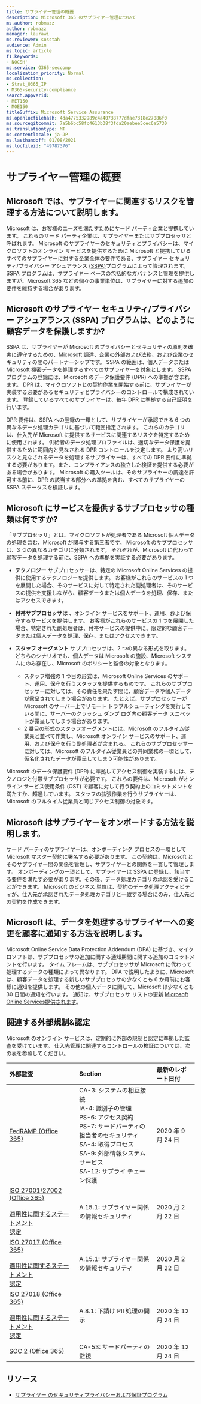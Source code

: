 ```yaml
---
title: サプライヤー管理の概要
description: Microsoft 365 のサプライヤー管理について
ms.author: robmazz
author: robmazz
manager: laurawi
ms.reviewer: sosstah
audience: Admin
ms.topic: article
f1.keywords:
- NOCSH'
ms.service: O365-seccomp
localization_priority: Normal
ms.collection:
- Strat_O365_IP
- M365-security-compliance
search.appverid:
- MET150
- MOE150
titleSuffix: Microsoft Service Assurance
ms.openlocfilehash: 4da4775332989c4a40738777dfae7318e27086f0
ms.sourcegitcommit: 7a5b6bc58fc4613b38f3fda20aebee5cec6a5730
ms.translationtype: MT
ms.contentlocale: ja-JP
ms.lasthandoff: 01/08/2021
ms.locfileid: "49787376"
---
```

# <a name="supplier-management-overview"></a>サプライヤー管理の概要

## <a name="how-does-microsoft-manage-risk-related-to-suppliers"></a>Microsoft では、サプライヤーに関連するリスクを管理する方法について説明します。

Microsoft は、お客様のニーズを満たすためにサード パーティ企業と提携しています。 これらのサード パーティ企業は、サプライヤーまたはサブプロセッサと呼ばれます。 Microsoft のサプライヤーのセキュリティとプライバシーは、マイクロソフトのオンライン サービスを提供するために Microsoft と提携しているすべてのサプライヤーに対する企業全体の要件である、サプライヤー セキュリティ/プライバシー アシュアランス [(SSPA)](https://www.microsoft.com/procurement/sspa?activetab=pivot1%3aprimaryr6)プログラムによって管理されます。 SSPA プログラムは、サプライヤー ベースの包括的なガバナンスと管理を提供しますが、Microsoft 365 などの個々の事業単位は、サプライヤーに対する追加の要件を維持する場合があります。

## <a name="how-does-microsofts-supplier-security-and-privacy-assurance-sspa-program-protect-customer-data"></a>Microsoft のサプライヤー セキュリティ/プライバシー アシュアランス (SSPA) プログラムは、どのように顧客データを保護しますか?

SSPA は、サプライヤーが Microsoft のプライバシーとセキュリティの原則を確実に遵守するための、Microsoft 調達、企業の外部および法務、および企業のセキュリティの間のパートナーシップです。 SSPA の範囲は、個人データまたは Microsoft 機密データを処理するすべてのサプライヤーを対象とします。 SSPA プログラムの登録には、Microsoft のデータ保護要件 (DPR) への準拠が含まれます。 DPR は、マイクロソフトとの契約作業を開始する前に、サプライヤーが実装する必要があるセキュリティとプライバシーのコントロールで構成されています。 登録しているすべてのサプライヤーは、毎年 DPR に準拠する自己証明を行います。

DPR 要件は、SSPA への登録の一環として、サプライヤーが承認できる 6 つの異なるデータ処理カテゴリに基づいて範囲指定されます。 これらのカテゴリは、仕入先が Microsoft に提供するサービスに関連するリスクを特定するために使用されます。 供給者のデータ処理プロファイルは、適切なデータ保護を提供するために範囲内と見なされる DPR コントロールを決定します。 より高いリスクと見なされるデータを処理するサプライヤーは、すべての DPR 要件に準拠する必要があります。また、コンプライアンスの独立した検証を提供する必要がある場合があります。 Microsoft の購入ツールは、そのサプライヤーの調達を許可する前に、DPR の該当する部分への準拠を含む、すべてのサプライヤーの SSPA ステータスを検証します。

## <a name="what-types-of-subprocessors-provide-services-for-microsoft"></a>Microsoft にサービスを提供するサブプロセッサの種類は何ですか?

「サブプロセッサ」とは、マイクロソフトが処理者である Microsoft 個人データの処理を含む、Microsoft が関与する第三者です。 Microsoft のサブプロセッサは、3 つの異なるカテゴリに分類されます。 それぞれが、Microsoft に代わって顧客データを処理する前に、SSPA への準拠を実証する必要があります。

- **テクノロジー** サブプロセッサーは、特定の Microsoft Online Services の提供に使用するテクノロジーを提供します。 お客様がこれらのサービスの 1 つを展開した場合、そのサービスに対して特定された副処理者は、そのサービスの提供を支援しながら、顧客データまたは個人データを処理、保存、またはアクセスできます。
- **付帯サブプロセッサは** 、オンライン サービスをサポート、運用、および保守するサービスを提供します。 お客様がこれらのサービスの 1 つを展開した場合、特定された副処理者は、付帯サービスの提供中に、限定的な顧客データまたは個人データを処理、保存、またはアクセスできます。
- **スタッフ オーグメント** サブプロセッサは、2 つの異なる形式を取ります。どちらのシナリオでも、個人データは Microsoft の施設、Microsoft システムにのみ存在し、Microsoft のポリシーと監督の対象となります。

    - スタッフ増強の 1 つ目の形式は、Microsoft Online Services のサポート、運用、保守を行うスタッフを提供するものです。 これらのサブプロセッサーに対しては、その責任を果たす間に、顧客データや個人データが露呈されてしまう場合があります。 たとえば、サブプロセッサーが Microsoft のサーバー上でリモート トラブルシューティングを実行している間に、サーバーのクラッシュ ダンプ ログ内の顧客データ スニペットが露呈してしまう場合があります。
    - 2 番目の形式のスタッフオーグメントには、Microsoft のフルタイム従業員と並べて作業し、Microsoft オンライン サービスのサポート、運用、および保守を行う副処理者が含まれる。 これらのサブプロセッサーに対しては、Microsoft のフルタイム従業員との共同業務の一環として、仮名化されたデータが露呈してしまう可能性があります。

Microsoft のデータ保護要件 (DPR) に準拠してアクセス制御を実装するには、テクノロジと付帯サブプロセッサが必要です。 これらの要件は、Microsoft がオンライン サービス使用条件 (OST) で顧客に対して行う契約上のコミットメントを満たすか、超過しています。 スタッフの拡張作業を行うサプライヤーは、Microsoft のフルタイム従業員と同じアクセス制御の対象です。

## <a name="how-does-microsoft-onboard-suppliers"></a>Microsoft はサプライヤーをオンボードする方法を説明します。

サード パーティのサプライヤーは、オンボーディング プロセスの一環として Microsoft マスター契約に署名する必要があります。 この契約は、Microsoft とそのサプライヤー間の関係を管理し、サプライヤーとの関係を一貫して管理します。 オンボーディングの一環として、サプライヤーは SSPA に登録し、該当する要件を満たす必要があります。その後、データ処理カテゴリの承認を受けることができます。 Microsoft のビジネス 単位は、契約のデータ処理アクティビティが、仕入先が承認されたデータ処理カテゴリと一致する場合にのみ、仕入先との契約を作成できます。

## <a name="how-does-microsoft-notify-customers-of-changes-to-suppliers-who-process-their-data"></a>Microsoft は、データを処理するサプライヤーへの変更を顧客に通知する方法を説明します。

Microsoft Online Service Data Protection Addendum (DPA) に基づき、マイクロソフトは、サブプロセッサの追加に関する通知期間に関する追加のコミットメントを行います。 タイム フレームは、サブプロセッサが Microsoft に代わって処理するデータの種類によって異なります。 DPA で説明したように、Microsoft は、顧客データを処理する新しいサブプロセッサの少なくとも 6 か月前にお客様に通知を提供します。 その他の個人データに関して、Microsoft は少なくとも 30 日間の通知を行います。 通知は、サブプロセッサ リストの更新 [Microsoft Online Services提供されます](https://servicetrust.microsoft.com/ViewPage/TrustDocumentsV3?command=Download&downloadType=Document&downloadId=926b2cf5-6b6e-43ca-9bc3-f73e961aad5f&tab=7f51cb60-3d6c-11e9-b2af-7bb9f5d2d913&docTab=7f51cb60-3d6c-11e9-b2af-7bb9f5d2d913_Subprocessor_List)。

## <a name="related-external-regulations--certifications"></a>関連する外部規制&認定

Microsoft のオンライン サービスは、定期的に外部の規制と認定に準拠した監査を受けています。 仕入先管理に関連するコントロールの検証については、次の表を参照してください。

| **外部監査** | **Section** | **最新のレポート日付** |
|:--------------------|:------------|:-----------------------|  
| [FedRAMP (Office 365)](https://compliance.microsoft.com/compliancemanager) | CA-3: システムの相互接続 <br> IA-4: 識別子の管理 <br> PS-6: アクセス契約 <br> PS-7: サードパーティの担当者のセキュリティ <br> SA-4: 取得プロセス <br> SA-9: 外部情報システム サービス <br> SA-12: サプライ チェーン保護 | 2020 年 9 月 24 日 |
| [ISO 27001/27002 (Office 365)](https://servicetrust.microsoft.com/ViewPage/MSComplianceGuideV3?command=Download&downloadType=Document&downloadId=d7864d4f-e053-4cc4-a964-fa526d07c3be&tab=7027ead0-3d6b-11e9-b9e1-290b1eb4cdeb&docTab=7027ead0-3d6b-11e9-b9e1-290b1eb4cdeb_ISO_Reports) <br><br> [適用性に関するステートメント](https://servicetrust.microsoft.com/ViewPage/MSComplianceGuide?command=Download&downloadType=Document&downloadId=8ee1e46b-2ada-4e7b-bb7d-4c55a8cb6fcd&docTab=4ce99610-c9c0-11e7-8c2c-f908a777fa4d_ISO_Reports) <br> [認定](https://servicetrust.microsoft.com/ViewPage/MSComplianceGuideV3?command=Download&downloadType=Document&downloadId=1e84a14a-2468-45ac-9412-5e53250d57ec&tab=7027ead0-3d6b-11e9-b9e1-290b1eb4cdeb&docTab=7027ead0-3d6b-11e9-b9e1-290b1eb4cdeb_ISO_Reports) | A.15.1: サプライヤー関係の情報セキュリティ | 2020 月 2 月 22 日 |
| [ISO 27017 (Office 365)](https://servicetrust.microsoft.com/ViewPage/MSComplianceGuideV3?command=Download&downloadType=Document&downloadId=d7864d4f-e053-4cc4-a964-fa526d07c3be&tab=7027ead0-3d6b-11e9-b9e1-290b1eb4cdeb&docTab=7027ead0-3d6b-11e9-b9e1-290b1eb4cdeb_ISO_Reports) <br><br> [適用性に関するステートメント](https://servicetrust.microsoft.com/ViewPage/MSComplianceGuide?command=Download&downloadType=Document&downloadId=8ee1e46b-2ada-4e7b-bb7d-4c55a8cb6fcd&docTab=4ce99610-c9c0-11e7-8c2c-f908a777fa4d_ISO_Reports) <br> [認定](https://servicetrust.microsoft.com/ViewPage/MSComplianceGuideV3?command=Download&downloadType=Document&downloadId=70de0999-5451-43a3-9ef4-761e8fbfb1a3&tab=7027ead0-3d6b-11e9-b9e1-290b1eb4cdeb&docTab=7027ead0-3d6b-11e9-b9e1-290b1eb4cdeb_ISO_Reports) | A.15.1: サプライヤー関係の情報セキュリティ | 2020 月 2 月 22 日 |
| [ISO 27018 (Office 365)](https://servicetrust.microsoft.com/ViewPage/MSComplianceGuideV3?command=Download&downloadType=Document&downloadId=d7864d4f-e053-4cc4-a964-fa526d07c3be&tab=7027ead0-3d6b-11e9-b9e1-290b1eb4cdeb&docTab=7027ead0-3d6b-11e9-b9e1-290b1eb4cdeb_ISO_Reports) <br><br> [適用性に関するステートメント](https://servicetrust.microsoft.com/ViewPage/MSComplianceGuide?command=Download&downloadType=Document&downloadId=8ee1e46b-2ada-4e7b-bb7d-4c55a8cb6fcd&docTab=4ce99610-c9c0-11e7-8c2c-f908a777fa4d_ISO_Reports) <br> [認定](https://servicetrust.microsoft.com/ViewPage/MSComplianceGuideV3?command=Download&downloadType=Document&downloadId=43e89534-f48d-42ea-a7a7-3523ff516036&tab=7027ead0-3d6b-11e9-b9e1-290b1eb4cdeb&docTab=7027ead0-3d6b-11e9-b9e1-290b1eb4cdeb_ISO_Reports) |  A.8.1: 下請け PII 処理の開示 | 2020 年 12 月 24 日 |
| [SOC 2 (Office 365)](https://servicetrust.microsoft.com/ViewPage/MSComplianceGuideV3?command=Download&downloadType=Document&downloadId=a73c1738-7892-42b7-acd3-87b6371c53f6&tab=7027ead0-3d6b-11e9-b9e1-290b1eb4cdeb&docTab=7027ead0-3d6b-11e9-b9e1-290b1eb4cdeb_SOC_%2F_SSAE_16_Reports) | CA-53: サードパーティの監視 | 2020 年 12 月 24 日 |

## <a name="resources"></a>リソース

- [サプライヤー のセキュリティプライバシーおよび保証プログラム](https://www.microsoft.com/procurement/sspa?activetab=pivot1%3aprimaryr6)
